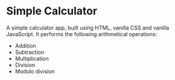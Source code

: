 # Simple Calculator

A simple calculator app, built using HTML, vanilla CSS and vanilla JavaScript. It performs the following arithmetical operations:

- Addition
- Subtraction
- Multiplication
- Division
- Modulo division
